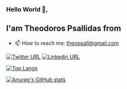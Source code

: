 ### Hello World 👋,

## I'am **Theodoros Psallidas** from <img src="https://www.flaticon.com/svg/static/icons/svg/323/323302.svg" width="15">

- 📫 How to reach me: theopsall@gmail.com

[![Twitter URL](https://img.shields.io/twitter/url?label=Theodoros%20Psallidas&style=social&url=https%3A%2F%2Ftwitter.com%2FTheoPsallidas)]()
[![Linkedin URL](https://img.shields.io/badge/Theodoros%20Psallidas-blue?style=flat-square&logo=Linkedin&logoColor=white&link=/https://www.linkedin.com/in/tpsallidas/)](https://www.linkedin.com/in/tpsallidas/)

 <!-- <a href="https://medium.com/@theopsall" target="_blank"><img alt="Medium" src="https://img.shields.io/badge/medium-%2312100E.svg?&style=for-the-badge&logo=medium&logoColor=white" /></a>
-->

[![Top Langs](https://github-readme-stats.vercel.app/api/top-langs/?username=anuraghazra&layout=compact&show_icons=true&theme=radical)](https://github.com/anuraghazra/github-readme-stats)

[![Anurag's GitHub stats](https://github-readme-stats.vercel.app/api?username=theopsall&show_icons=true&theme=radical)](https://github.com/anuraghazra/github-readme-stats)

<!--
**theopsall/theopsall** is a ✨ _special_ ✨ repository because its `README.md` (this file) appears on your GitHub profile.

Here are some ideas to get you started:

- 🔭 I’m currently working on Computer Vision
- 🌱 I’m currently learning pytorch
- 👯 I’m looking to collaborate on ...
- 🤔 I’m looking for help with ...
- 💬 Ask me about ...
- 📫 How to reach me: theopsall@gmail.com
- 😄 Pronouns: ...
- ⚡ Fun fact: ...
- ☕ & 🍺 lover

-->

